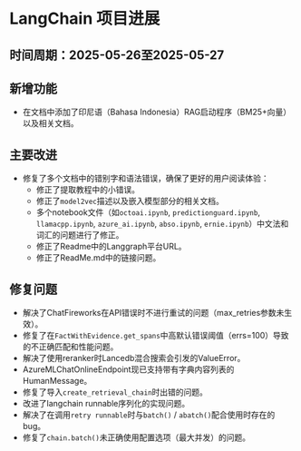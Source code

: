 # LangChain 项目进展

## 时间周期：2025-05-26至2025-05-27

## 新增功能
- 在文档中添加了印尼语（Bahasa Indonesia）RAG启动程序（BM25+向量）以及相关文档。

## 主要改进
- 修复了多个文档中的错别字和语法错误，确保了更好的用户阅读体验：
  - 修正了提取教程中的小错误。
  - 修正了`model2vec`描述以及嵌入模型部分的相关文档。
  - 多个notebook文件（如`octoai.ipynb`, `predictionguard.ipynb`, `llamacpp.ipynb`, `azure_ai.ipynb`, `abso.ipynb`, `ernie.ipynb`）中文法和词汇的问题进行了修正。
  - 修正了Readme中的Langgraph平台URL。
  - 修正了ReadMe.md中的链接问题。

## 修复问题
- 解决了ChatFireworks在API错误时不进行重试的问题（max_retries参数未生效）。
- 修复了在`FactWithEvidence.get_spans`中高默认错误阈值（errs=100）导致的不正确匹配和性能问题。
- 解决了使用reranker时Lancedb混合搜索会引发的ValueError。
- AzureMLChatOnlineEndpoint现已支持带有字典内容列表的HumanMessage。
- 修复了导入`create_retrieval_chain`时出错的问题。
- 改进了langchain runnable序列化的实现问题。
- 解决了在调用`retry runnable`时与`batch()` / `abatch()`配合使用时存在的bug。
- 修复了`chain.batch()`未正确使用配置选项（最大并发）的问题。
